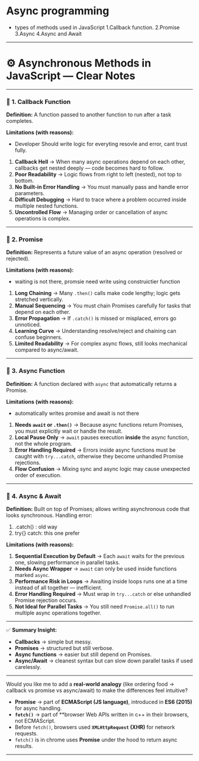 
# Async programming 
 
* types of methods used in JavaScript
 1.Callback function.
 2.Promise
 3.Async
 4.Async and Await



---

# ⚙️ **Asynchronous Methods in JavaScript — Clear Notes**

---

### 🔹 **1. Callback Function**

**Definition:**
A function passed to another function to run after a task completes.

**Limitations (with reasons):**

* Developer Should write logic for everyting resovle and error, cant trust fully.

1. **Callback Hell** → When many async operations depend on each other, callbacks get nested deeply — code becomes hard to follow.
2. **Poor Readability** → Logic flows from right to left (nested), not top to bottom.
3. **No Built-in Error Handling** → You must manually pass and handle error parameters.
4. **Difficult Debugging** → Hard to trace where a problem occurred inside multiple nested functions.
5. **Uncontrolled Flow** → Managing order or cancellation of async operations is complex.
 

---

### 🔹 **2. Promise**

**Definition:**
Represents a future value of an async operation (resolved or rejected).


**Limitations (with reasons):**

* waiting is not there, promsie need write using construictier function

1. **Long Chaining** → Many `.then()` calls make code lengthy; logic gets stretched vertically.
2. **Manual Sequencing** → You must chain Promises carefully for tasks that depend on each other.
3. **Error Propagation** → If `.catch()` is missed or misplaced, errors go unnoticed.
4. **Learning Curve** → Understanding resolve/reject and chaining can confuse beginners.
5. **Limited Readability** → For complex async flows, still looks mechanical compared to async/await.

---

### 🔹 **3. Async Function**

**Definition:**
A function declared with `async` that automatically returns a Promise.

**Limitations (with reasons):**

* automatically writes promise and await is not there

1. **Needs `await` or `.then()`** → Because async functions return Promises, you must explicitly wait or handle the result.
2. **Local Pause Only** → `await` pauses execution **inside** the async function, not the whole program.
3. **Error Handling Required** → Errors inside async functions must be caught with `try...catch`, otherwise they become unhandled Promise rejections.
4. **Flow Confusion** → Mixing sync and async logic may cause unexpected order of execution.

---

### 🔹 **4. Async & Await**

**Definition:**
Built on top of Promises; allows writing asynchronous code that looks synchronous.
Handling error:
 1. .catch() : old way
 2. try{} catch:  this one prefer

**Limitations (with reasons):**

1. **Sequential Execution by Default** → Each `await` waits for the previous one, slowing performance in parallel tasks.
2. **Needs Async Wrapper** → `await` can only be used inside functions marked `async`.
3. **Performance Risk in Loops** → Awaiting inside loops runs one at a time instead of all together — inefficient.
4. **Error Handling Required** → Must wrap in `try...catch` or else unhandled Promise rejection occurs.
5. **Not Ideal for Parallel Tasks** → You still need `Promise.all()` to run multiple async operations together.

---

✅ **Summary Insight:**

* **Callbacks** → simple but messy.
* **Promises** → structured but still verbose.
* **Async functions** → easier but still depend on Promises.
* **Async/Await** → cleanest syntax but can slow down parallel tasks if used carelessly.

---

Would you like me to add a **real-world analogy** (like ordering food → callback vs promise vs async/await) to make the differences feel intuitive?



* **Promise** → part of **ECMAScript (JS language)**, introduced in **ES6 (2015)** for async handling.
* **`fetch()`** → part of **browser Web APIs written in c++ in their browsers, not ECMAScript.
* Before `fetch()`, browsers used **`XMLHttpRequest` (XHR)** for network requests.
* `fetch()` is in chrome uses **Promise** under the hood to return async results.
----------------------------------------
